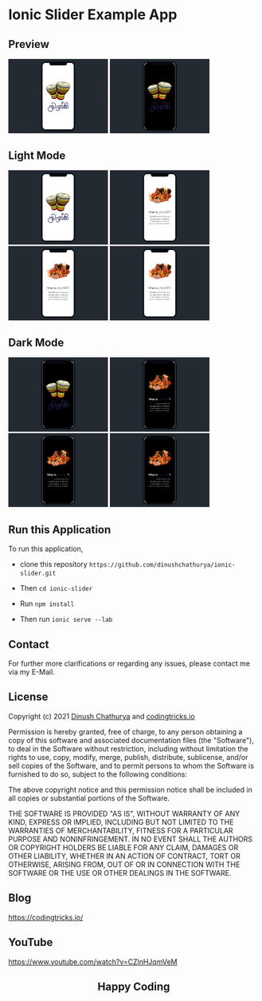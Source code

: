 # Ionic Slider Example App


## Preview
<div>
    <img src="demo-2.gif" alt="drawing" width="200"/>
    <img src="demo.gif" alt="drawing" width="200"/>
</div>

## Light Mode

<div>
    <img src="5.png" alt="drawing" width="200"/>
    <img src="6.png" alt="drawing" width="200"/>
    <img src="6.png" alt="drawing" width="200"/>
    <img src="6.png" alt="drawing" width="200"/>
</div>

##  Dark Mode

<div>
    <img src="1.png" alt="drawing" width="200"/>
    <img src="2.png" alt="drawing" width="200"/>
    <img src="2.png" alt="drawing" width="200"/>
    <img src="2.png" alt="drawing" width="200"/>
</div>

## Run this Application

To run this application, 

* clone this repository `https://github.com/dinushchathurya/ionic-slider.git` 

* Then `cd ionic-slider`

* Run `npm install`

* Then run `ionic serve --lab`

## Contact

For further more clarifications or regarding any issues, please contact me via my E-Mail.

## License

Copyright (c) 2021 <a href="https://dinushchathurya.github.io/">Dinush Chathurya</a> and <a href="https://codingtricks.io/">codingtricks.io</a>

Permission is hereby granted, free of charge, to any person obtaining
a copy of this software and associated documentation files (the
"Software"), to deal in the Software without restriction, including
without limitation the rights to use, copy, modify, merge, publish,
distribute, sublicense, and/or sell copies of the Software, and to
permit persons to whom the Software is furnished to do so, subject to
the following conditions:

The above copyright notice and this permission notice shall be
included in all copies or substantial portions of the Software.

THE SOFTWARE IS PROVIDED "AS IS", WITHOUT WARRANTY OF ANY KIND,
EXPRESS OR IMPLIED, INCLUDING BUT NOT LIMITED TO THE WARRANTIES OF
MERCHANTABILITY, FITNESS FOR A PARTICULAR PURPOSE AND
NONINFRINGEMENT. IN NO EVENT SHALL THE AUTHORS OR COPYRIGHT HOLDERS BE
LIABLE FOR ANY CLAIM, DAMAGES OR OTHER LIABILITY, WHETHER IN AN ACTION
OF CONTRACT, TORT OR OTHERWISE, ARISING FROM, OUT OF OR IN CONNECTION
WITH THE SOFTWARE OR THE USE OR OTHER DEALINGS IN THE SOFTWARE.

## Blog

https://codingtricks.io/

## YouTube

https://www.youtube.com/watch?v=CZlnHJqmVeM

## 

<p ><h2 align="center">Happy<i class="fa fa-heart" style="color:red;"></i> Coding<i class="fa fa-code" style="color:orange;"> </i></h2></p>
